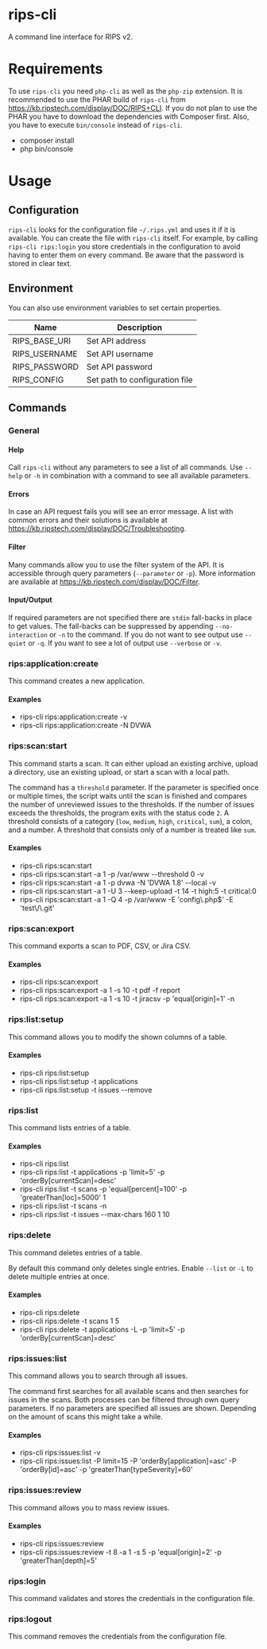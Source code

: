 rips-cli
========

A command line interface for RIPS v2.

# Requirements
To use `rips-cli` you need `php-cli` as well as the `php-zip` extension.
It is recommended to use the PHAR build of `rips-cli` from https://kb.ripstech.com/display/DOC/RIPS+CLI. If you do not plan to use the PHAR you have to download the dependencies with Composer first. Also, you have to execute `bin/console` instead of `rips-cli`.

 * composer install
 * php bin/console

# Usage
## Configuration
`rips-cli` looks for the configuration file `~/.rips.yml` and uses it if it is available. You can create the file with `rips-cli` itself. For example, by calling `rips-cli rips:login` you store credentials in the configuration to avoid having to enter them on every command. Be aware that the password is stored in clear text.

## Environment
You can also use environment variables to set certain properties.

| Name          | Description                    |
|---------------|--------------------------------|
| RIPS_BASE_URI | Set API address                |
| RIPS_USERNAME | Set API username               |
| RIPS_PASSWORD | Set API password               |
| RIPS_CONFIG   | Set path to configuration file |

## Commands
### General
#### Help
Call `rips-cli` without any parameters to see a list of all commands. Use `--help` or `-h` in combination with a command to see all available parameters.

#### Errors
In case an API request fails you will see an error message. A list with common errors and their solutions is available at https://kb.ripstech.com/display/DOC/Troubleshooting.

#### Filter
Many commands allow you to use the filter system of the API. It is accessible through query parameters (`--parameter` or `-p`). More information are available at https://kb.ripstech.com/display/DOC/Filter.

#### Input/Output
If required parameters are not specified there are `stdin` fall-backs in place to get values. The fall-backs can be suppressed by appending `--no-interaction` or `-n` to the command. If you do not want to see output use `--quiet` or `-q`. If you want to see a lot of output use `--verbose` or `-v`.

### rips:application:create
This command creates a new application.

#### Examples
 * rips-cli rips:application:create -v
 * rips-cli rips:application:create -N DVWA

### rips:scan:start
This command starts a scan. It can either upload an existing archive, upload a directory, use an existing upload, or start a scan with a local path.

The command has a `threshold` parameter. If the parameter is specified once or multiple times, the script waits until the scan is finished and compares the number of unreviewed issues to the thresholds. If the number of issues exceeds the thresholds, the program exits with the status code `2`.
A threshold consists of a category (`low`, `medium`, `high`, `critical`, `sum`), a colon, and a number. A threshold that consists only of a number is treated like `sum`.

#### Examples
 * rips-cli rips:scan:start
 * rips-cli rips:scan:start -a 1 -p /var/www --threshold 0 -v
 * rips-cli rips:scan:start -a 1 -p dvwa -N 'DVWA 1.8' --local -v
 * rips-cli rips:scan:start -a 1 -U 3 --keep-upload -t 14 -t high:5 -t critical:0
 * rips-cli rips:scan:start -a 1 -Q 4 -p /var/www -E 'config\\.php$' -E 'test\\/\\.git'

### rips:scan:export
This command exports a scan to PDF, CSV, or Jira CSV.

#### Examples
 * rips-cli rips:scan:export
 * rips-cli rips:scan:export -a 1 -s 10 -t pdf -f report
 * rips-cli rips:scan:export -a 1 -s 10 -t jiracsv -p 'equal[origin]=1' -n

### rips:list:setup
This command allows you to modify the shown columns of a table.

#### Examples
 * rips-cli rips:list:setup
 * rips-cli rips:list:setup -t applications
 * rips-cli rips:list:setup -t issues --remove

### rips:list
This command lists entries of a table.

#### Examples
 * rips-cli rips:list
 * rips-cli rips:list -t applications -p 'limit=5' -p 'orderBy[currentScan]=desc'
 * rips-cli rips:list -t scans -p 'equal[percent]=100' -p 'greaterThan[loc]=5000' 1
 * rips-cli rips:list -t scans -n
 * rips-cli rips:list -t issues --max-chars 160 1 10

### rips:delete
This command deletes entries of a table.

By default this command only deletes single entries. Enable `--list` or `-L` to delete multiple entries at once.

#### Examples
 * rips-cli rips:delete
 * rips-cli rips:delete -t scans 1 5
 * rips-cli rips:delete -t applications -L -p 'limit=5' -p 'orderBy[currentScan]=desc'

### rips:issues:list
This command allows you to search through all issues.

The command first searches for all available scans and then searches for issues in the scans. Both processes can be filtered through own query parameters.
If no parameters are specified all issues are shown. Depending on the amount of scans this might take a while.

#### Examples
 * rips-cli rips:issues:list -v
 * rips-cli rips:issues:list -P limit=15 -P 'orderBy[application]=asc' -P 'orderBy[id]=asc' -p 'greaterThan[typeSeverity]=60'

### rips:issues:review
This command allows you to mass review issues.

#### Examples
 * rips-cli rips:issues:review
 * rips-cli rips:issues:review -t 8 -a 1 -s 5 -p 'equal[origin]=2' -p 'greaterThan[depth]=5'

### rips:login
This command validates and stores the credentials in the configuration file.

### rips:logout
This command removes the credentials from the configuration file.